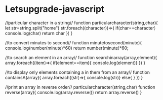# Letsupgrade-javascript
//particular character in a string//
function particularcharacter(string,char){
let str=string.split("home")
str.foreach((character))=>{
if(char==character)
console.log(char)
return char
})
}

//to convert minutes to second//
function minutetosecond(minute){
console.log(number(minute)*60)
return number(minute)*60;

//to search an element in an array//
function searchinarray(array,element){
array.foreach((item)=>{
if(element==item){
console.log(element)}
})
}

//to display only elements containing a in them from an array//
function containsA(array){
array.foreach((str)=>{
console.log(str)}
else{
}
})
}

//print an array in reverse order//
particularcharacter(string,char)
function reverse(array){
console.log(array.reverse())
return array.reverse()
}

